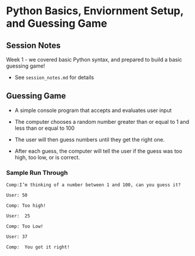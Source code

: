 # Python Basics, Enviornment Setup, and Guessing Game

## Session Notes
Week 1 - we covered basic Python syntax, and prepared to build a basic guessing game! 
- See `session_notes.md` for details

## Guessing Game

- A simple console program that accepts and evaluates user input

- The computer chooses a random number greater than or equal to 1 and less than or equal to 100

- The user will then guess numbers until they get the right one.

- After each guess, the computer will tell the user if the guess was too high, too low, or is correct.


### Sample Run Through
```
Comp:I’m thinking of a number between 1 and 100, can you guess it?

User: 50

Comp: Too high!

User:  25

Comp: Too Low!

User: 37

Comp:  You got it right!
```
